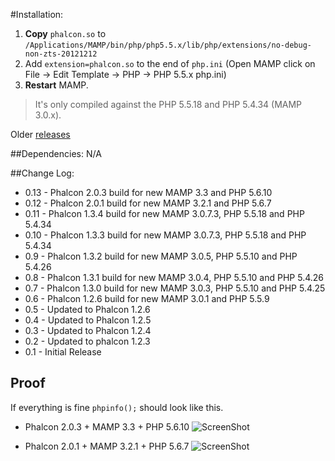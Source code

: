 #Installation:

1. **Copy** `phalcon.so` to `/Applications/MAMP/bin/php/php5.5.x/lib/php/extensions/no-debug-non-zts-20121212`
2. Add `extension=phalcon.so` to the end of `php.ini` (Open MAMP click on File → Edit Template → PHP → PHP 5.5.x php.ini)
3. **Restart** MAMP.

>It's only compiled against the PHP 5.5.18 and PHP 5.4.34 (MAMP 3.0.x).

Older [releases](https://github.com/majksner/php-phalcon-mamp/releases)

##Dependencies:
N/A

##Change Log:
* 0.13 - Phalcon 2.0.3 build for new MAMP 3.3 and PHP 5.6.10
* 0.12 - Phalcon 2.0.1 build for new MAMP 3.2.1 and PHP 5.6.7
* 0.11 - Phalcon 1.3.4 build for new MAMP 3.0.7.3, PHP 5.5.18 and PHP 5.4.34
* 0.10 - Phalcon 1.3.3 build for new MAMP 3.0.7.3, PHP 5.5.18 and PHP 5.4.34
* 0.9 - Phalcon 1.3.2 build for new MAMP 3.0.5, PHP 5.5.10 and PHP 5.4.26
* 0.8 - Phalcon 1.3.1 build for new MAMP 3.0.4, PHP 5.5.10 and PHP 5.4.26
* 0.7 - Phalcon 1.3.0 build for new MAMP 3.0.3, PHP 5.5.10 and PHP 5.4.25
* 0.6 - Phalcon 1.2.6 build for new MAMP 3.0.1 and PHP 5.5.9
* 0.5 - Updated to Phalcon 1.2.6
* 0.4 - Updated to Phalcon 1.2.5
* 0.3 - Updated to Phalcon 1.2.4
* 0.2 - Updated to phalcon 1.2.3
* 0.1 - Initial Release

## Proof

If everything is fine `phpinfo();` should look like this.

* Phalcon 2.0.3 + MAMP 3.3 + PHP 5.6.10
![ScreenShot](http://i.imgur.com/Ku58HJa.jpg)

* Phalcon 2.0.1 + MAMP 3.2.1 + PHP 5.6.7
![ScreenShot](http://i.imgur.com/hJ8MDhh.png)
